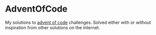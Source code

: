 # AdventOfCode

My solutions to [advent of code](https://adventofcode.com/) challenges. Solved either with or without inspiration from other solutions on the internet.
